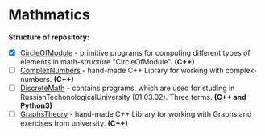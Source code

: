 # Mathmatics

__Structure of repository:__
- [x] [CircleOfModule](./CircleOfModule) - primitive programs for computing different types of elements in math-structure "CircleOfModule". **(C++)**
- [ ] [ComplexNumbers](./ComplexNumbers) - hand-made C++ Library for working with complex-numbers. **(C++)**
- [ ] [DiscreteMath](./DiscreteMath) - contains programs, which are used for studing in RussianTechonologicalUniversity (01.03.02). Three terms. **(C++ and Python3)**
- [ ] [GraphsTheory](./GraphsTheory) - hand-made C++ Library for working with Graphs and exercises from university. **(C++)**
